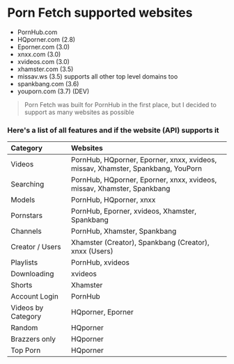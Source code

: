 # Porn Fetch supported websites
- PornHub.com
- HQporner.com (2.8) 
- Eporner.com (3.0)
- xnxx.com (3.0)
- xvideos.com (3.0)
- xhamster.com (3.5)
- missav.ws (3.5) supports all other top level domains too
- spankbang.com (3.6)
- youporn.com (3.7) (DEV)



> Porn Fetch was built for PornHub in the first place, but I decided to support as many websites as possible

### Here's a list of all features and if the website (API) supports it

| Category            | Websites                                                                                           |
|:--------------------|:---------------------------------------------------------------------------------------------------|
| Videos              | PornHub, HQporner, Eporner, xnxx, xvideos, missav, Xhamster, Spankbang, YouPorn                   |
| Searching           | PornHub, HQporner, Eporner, xnxx, xvideos, missav, Xhamster, Spankbang                            |
| Models              | PornHub, HQporner, xnxx                                                                            |
| Pornstars           | PornHub, Eporner, xvideos, Xhamster, Spankbang                                                     |
| Channels            | PornHub, Xhamster, Spankbang                                                                       |
| Creator / Users     | Xhamster (Creator), Spankbang (Creator), xnxx (Users)                                              |
| Playlists           | PornHub, xvideos                                                                                   |
| Downloading         | xvideos                                                                                            |
| Shorts              | Xhamster                                                                                           |
| Account Login       | PornHub                                                                                            |
| Videos by Category  | HQporner, Eporner                                                                                  |
| Random              | HQporner                                                                                           |
| Brazzers only       | HQporner                                                                                           |
| Top Porn            | HQporner                                                                                           |
